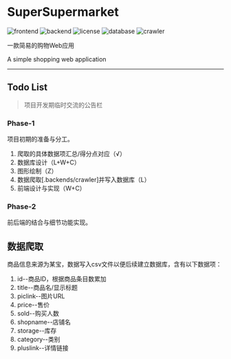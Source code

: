 # SuperSupermarket

![frontend](https://img.shields.io/badge/frontend-Vue-green)
![backend](https://img.shields.io/badge/backend-Python-blue)
![license](https://img.shields.io/badge/License-MIT-red)
![database](https://img.shields.io/badge/Database-MySQL-gray)
![crawler](https://img.shields.io/badge/crawler-DrissionPage-brown)

一款简易的购物Web应用

A simple shopping web application

---

## Todo List

>项目开发期临时交流的公告栏

### Phase-1

项目初期的准备与分工。

1. 爬取的具体数据项汇总/得分点对应（√）
2. 数据库设计（L+W+C）
3. 图形绘制（Z）
4. 数据爬取[.backends/crawler]并写入数据库（L）
5. 前端设计与实现（W+C）

### Phase-2

前后端的结合与细节功能实现。

## 数据爬取

商品信息来源为某宝，数据写入csv文件以便后续建立数据库，含有以下数据项：

1. id--商品ID，根据商品条目数累加
2. title--商品名/显示标题
3. piclink--图片URL
4. price--售价
5. sold--购买人数
6. shopname--店铺名
7. storage--库存
8. category--类别
9. pluslink--详情链接
